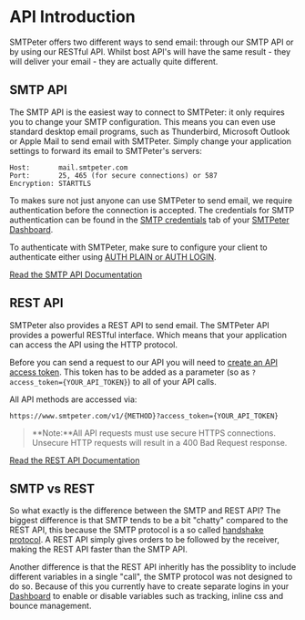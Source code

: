 # API Introduction

SMTPeter offers two different ways to send email: through our SMTP API or
by using our RESTful API. Whilst bost API's will have the same result - 
they will deliver your email - they are actually quite different. 

## SMTP API

The SMTP API is the easiest way to connect to SMTPeter: it only requires you
to change your SMTP configuration. This means you can even use standard 
desktop email programs, such as Thunderbird, Microsoft Outlook or 
Apple Mail to send email with SMTPeter. Simply change your application
 settings to forward its email to SMTPeter's servers:

    Host:       mail.smtpeter.com
    Port:       25, 465 (for secure connections) or 587
    Encryption: STARTTLS

To makes sure not just anyone can use SMTPeter to send email, we require 
authentication before the connection is accepted. The credentials for 
SMTP authentication can be found in the 
[SMTP credentials](copernica-docs:SMTPeter/dashboard/smtp-credentials "SMTP credentials documentation")
tab of your [SMTPeter Dashboard](copernica-docs:SMTPeter/dashboard/dashboard-overview).

To authenticate with SMTPeter, make sure to configure your client to authenticate either
using [AUTH PLAIN or AUTH LOGIN](https://en.wikipedia.org/wiki/SMTP_Authentication "SMTP Authentication Wiki").

[Read the SMTP API Documentation](copernica-docs:SMTPeter/api-documentation/smtp-api)

## REST API

SMTPeter also provides a REST API to send email. The SMTPeter API provides a 
powerful RESTful interface.  Which means that your application can access 
the API using the HTTP protocol. 

Before you can send a request to our API you will need to 
[create an API access token](copernica-docs:SMTPeter/dashboard/rest-api-token "Create REST API token documentation"). This token has to be added as a parameter (so as `?access_token={YOUR_API_TOKEN}`) to all of your API calls. 

All API methods are accessed via:

    https://www.smtpeter.com/v1/{METHOD}?access_token={YOUR_API_TOKEN}

 > **Note:**All API requests must use secure HTTPS connections. Unsecure HTTP requests will 
result in a 400 Bad Request response. 

[Read the REST API Documentation](copernica-docs:SMTPeter/api-documentation/rest-api "REST API documentation")

## SMTP vs REST

So what exactly is the difference between the SMTP and REST API? The biggest difference
is that SMTP tends to be a bit "chatty" compared to the REST API, this because the SMTP protocol is
a so called [handshake protocol](https://en.wikipedia.org/wiki/Handshaking "Handshaking Wiki"). A REST API simply gives 
orders to be followed by the receiver, making the REST API faster than the SMTP API. 

Another difference is that the REST API inheritly has the possiblity to include different variables 
in a single "call", the SMTP protocol was not designed to do so. Because of this you currently have to 
create separate logins in your 
[Dashboard](copernica-docs:SMTPeter/Dashboard/smtp-credentials "SMTP credentials dashboard documentation") 
to enable or disable variables such as tracking, inline css and bounce management. 

<!---
## Which API should I use? 

@todo
-->
